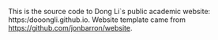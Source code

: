 This is the source code to Dong Li`s public academic website: https:/dooongli.github.io. Website template came from https://github.com/jonbarron/website.
